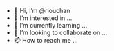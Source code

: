 - 👋 Hi, I’m @riouchan
- 👀 I’m interested in ...
- 🌱 I’m currently learning ...
- 💞️ I’m looking to collaborate on ...
- 📫 How to reach me ...

<!---
riouchan/riouchan is a ✨ special ✨ repository because its `README.md` (this file) appears on your GitHub profile.
You can click the Preview link to take a look at your changes.
--->
